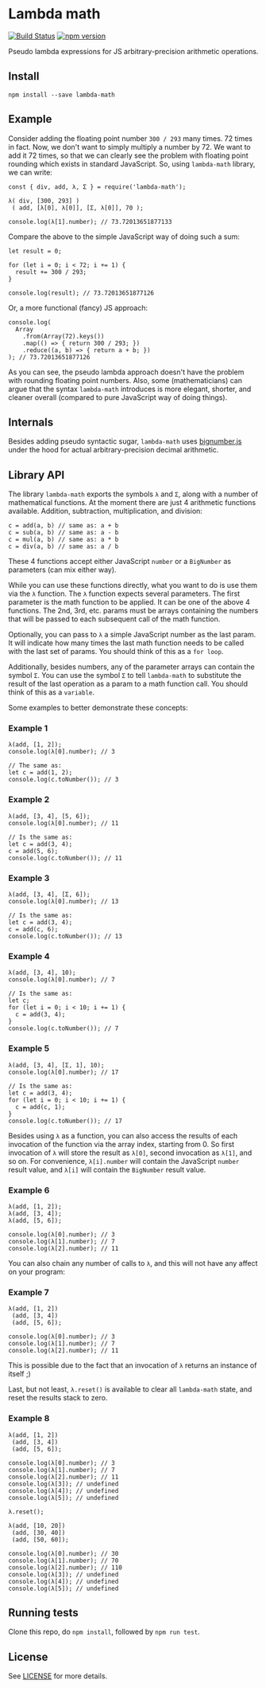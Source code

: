 # Lambda math

[![Build Status](https://travis-ci.org/valera-rozuvan/lambda-math.svg?branch=master)](https://travis-ci.org/valera-rozuvan/lambda-math)
[![npm version](https://badge.fury.io/js/lambda-math.svg)](https://badge.fury.io/js/lambda-math)

Pseudo lambda expressions for JS arbitrary-precision arithmetic operations.

## Install

```
npm install --save lambda-math
```

## Example

Consider adding the floating point number `300 / 293` many times. 72 times in fact. Now, we don't want to simply multiply a number by 72. We want to add it 72 times, so that we can clearly see the problem with floating point rounding which exists in standard JavaScript. So, using `lambda-math` library, we can write:

```
const { div, add, λ, Σ } = require('lambda-math');

λ( div, [300, 293] )
 ( add, [λ[0], λ[0]], [Σ, λ[0]], 70 );

console.log(λ[1].number); // 73.72013651877133
```

Compare the above to the simple JavaScript way of doing such a sum:

```
let result = 0;

for (let i = 0; i < 72; i += 1) {
  result += 300 / 293;
}

console.log(result); // 73.72013651877126
```

Or, a more functional (fancy) JS approach:

```
console.log(
  Array
    .from(Array(72).keys())
    .map(() => { return 300 / 293; })
    .reduce((a, b) => { return a + b; })
); // 73.72013651877126
```

As you can see, the pseudo lambda approach doesn't have the problem with rounding floating point numbers. Also, some (mathematicians) can argue that the syntax `lambda-math` introduces is more elegant, shorter, and cleaner overall (compared to pure JavaScript way of doing things).

## Internals

Besides adding pseudo syntactic sugar, `lambda-math` uses [bignumber.js](https://www.npmjs.com/package/bignumber.js) under the hood for actual arbitrary-precision decimal arithmetic.

## Library API

The library `lambda-math` exports the symbols `λ` and `Σ`, along with a number of mathematical functions. At the moment there are just 4 arithmetic functions available. Addition, subtraction, multiplication, and division:

```
c = add(a, b) // same as: a + b
c = sub(a, b) // same as: a - b
c = mul(a, b) // same as: a * b
c = div(a, b) // same as: a / b
```

These 4 functions accept either JavaScript `number` or a `BigNumber` as parameters (can mix either way).

While you can use these functions directly, what you want to do is use them via the `λ` function. The `λ` function expects several parameters. The first parameter is the math function to be applied. It can be one of the above 4 functions. The 2nd, 3rd, etc. params must be arrays containing the numbers that will be passed to each subsequent call of the math function.

Optionally, you can pass to `λ` a simple JavaScript number as the last param. It will indicate how many times the last math function needs to be called with the last set of params. You should think of this as a `for loop`.

Additionally, besides numbers, any of the parameter arrays can contain the symbol `Σ`. You can use the symbol `Σ` to tell `lambda-math` to substitute the result of the last operation as a param to a math function call. You should think of this as a `variable`.

Some examples to better demonstrate these concepts:

### Example 1

```
λ(add, [1, 2]);
console.log(λ[0].number); // 3

// The same as:
let c = add(1, 2);
console.log(c.toNumber()); // 3
```

### Example 2

```
λ(add, [3, 4], [5, 6]);
console.log(λ[0].number); // 11

// Is the same as:
let c = add(3, 4);
c = add(5, 6);
console.log(c.toNumber()); // 11
```

### Example 3

```
λ(add, [3, 4], [Σ, 6]);
console.log(λ[0].number); // 13

// Is the same as:
let c = add(3, 4);
c = add(c, 6);
console.log(c.toNumber()); // 13
```

### Example 4

```
λ(add, [3, 4], 10);
console.log(λ[0].number); // 7

// Is the same as:
let c;
for (let i = 0; i < 10; i += 1) {
  c = add(3, 4);
}
console.log(c.toNumber()); // 7
```

### Example 5

```
λ(add, [3, 4], [Σ, 1], 10);
console.log(λ[0].number); // 17

// Is the same as:
let c = add(3, 4);
for (let i = 0; i < 10; i += 1) {
  c = add(c, 1);
}
console.log(c.toNumber()); // 17
```

Besides using `λ` as a function, you can also access the results of each invocation of the function via the array index, starting from 0. So first invocation of `λ` will store the result as `λ[0]`, second invocation as `λ[1]`, and so on. For convenience, `λ[i].number` will contain the JavaScript `number` result value, and `λ[i]` will contain the `BigNumber` result value.

### Example 6

```
λ(add, [1, 2]);
λ(add, [3, 4]);
λ(add, [5, 6]);

console.log(λ[0].number); // 3
console.log(λ[1].number); // 7
console.log(λ[2].number); // 11
```

You can also chain any number of calls to `λ`, and this will not have any affect on your program:

### Example 7

```
λ(add, [1, 2])
 (add, [3, 4])
 (add, [5, 6]);

console.log(λ[0].number); // 3
console.log(λ[1].number); // 7
console.log(λ[2].number); // 11
```

This is possible due to the fact that an invocation of `λ` returns an instance of itself ;)

Last, but not least, `λ.reset()` is available to clear all `lambda-math` state, and reset the results stack to zero.

### Example 8

```
λ(add, [1, 2])
 (add, [3, 4])
 (add, [5, 6]);

console.log(λ[0].number); // 3
console.log(λ[1].number); // 7
console.log(λ[2].number); // 11
console.log(λ[3]); // undefined
console.log(λ[4]); // undefined
console.log(λ[5]); // undefined

λ.reset();

λ(add, [10, 20])
 (add, [30, 40])
 (add, [50, 60]);

console.log(λ[0].number); // 30
console.log(λ[1].number); // 70
console.log(λ[2].number); // 110
console.log(λ[3]); // undefined
console.log(λ[4]); // undefined
console.log(λ[5]); // undefined
```

## Running tests

Clone this repo, do `npm install`, followed by `npm run test`.

## License

See [LICENSE](LICENSE) for more details.

